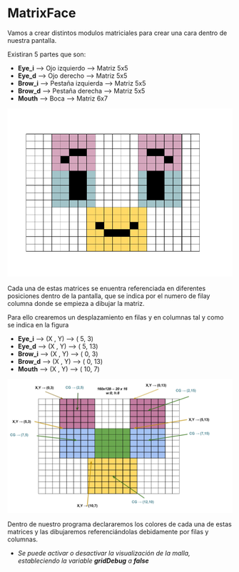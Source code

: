 <h1>MatrixFace</h1>

Vamos a crear distintos modulos matriciales para crear una cara dentro de nuestra pantalla.

Existiran 5 partes que son:
<ul>
	<li><b>Eye_i</b> --> Ojo izquierdo --> Matriz 5x5 </li>
	<li><b>Eye_d</b> --> Ojo derecho --> Matriz 5x5 </li>
	<li><b>Brow_i</b> --> Pestaña izquierda --> Matriz 5x5 </li>
	<li><b>Brow_d</b> --> Pestaña derecha --> Matriz 5x5 </li>
	<li><b>Mouth</b> --> Boca --> Matriz 6x7 </li>
</ul>

<a href="src/PixelGrid">
	<img src="/src/PixelGrid/Standard Face.png">
</a>


Cada una de estas matrices se enuentra referenciada en diferentes posiciones dentro de la pantalla, que se indica por el numero de filay columna donde se empieza a dibujar la matriz. 

Para ello crearemos un desplazamiento en filas y en columnas tal y como se indica en la figura
<ul>
	<li><b>Eye_i</b> --> (X , Y) --> ( 5, 3) </li>
	<li><b>Eye_d</b> --> (X , Y) --> ( 5, 13)  </li>
	<li><b>Brow_i</b> --> (X , Y) --> ( 0, 3)  </li>
	<li><b>Brow_d</b> --> (X , Y) --> ( 0, 13) </li>
	<li><b>Mouth</b> --> (X , Y) --> ( 10, 7) </li>
</ul>

<p align="center">
	<img src="/src/PixelGrid/CG_Origin_FaceTemplate.png">
</p>

Dentro de nuestro programa declararemos los colores de cada una de estas matrices y las dibujaremos referenciándolas debidamente por filas y columnas.

* <i>Se puede activar o desactivar la visualización de la malla, estableciendo la variable <b>gridDebug</b> a <b>false</b></i>